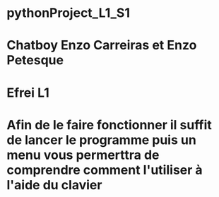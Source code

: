 # pythonProject_L1_S1
# Chatboy Enzo Carreiras et Enzo Petesque
# Efrei L1
# Afin de le faire fonctionner il suffit de lancer le programme puis un menu vous permerttra de comprendre comment l'utiliser à l'aide du clavier 
